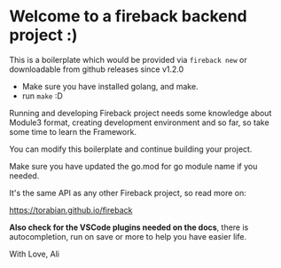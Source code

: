 # Welcome to a fireback backend project :)

This is a boilerplate which would be provided via `fireback new` or downloadable from github releases since v1.2.0

- Make sure you have installed golang, and make.
- run `make` :D 

Running and developing Fireback project needs some knowledge about Module3 format, creating development
environment and so far, so take some time to learn the Framework.

You can modify this boilerplate and continue building your project.

Make sure you have updated the go.mod for go module name if you needed.

It's the same API as any other Fireback project, so read more on:

https://torabian.github.io/fireback

**Also check for the VSCode plugins needed on the docs**, there is autocompletion, run on save or more
to help you have easier life.

With Love, Ali